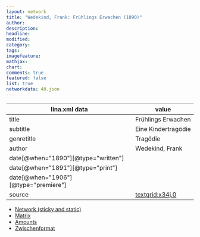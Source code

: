 ```yaml
---
layout: network
title: "Wedekind, Frank: Frühlings Erwachen (1890)"
author:
description:
headline:
modified:
category:
tags:
imagefeature: 
mathjax: 
chart: 
comments: true
featured: false
list: true
networkdata: 40.json
---
```

lina.xml data  | value
------------- | -------------
title|Frühlings Erwachen
subtitle|Eine Kindertragödie
genretitle|Tragödie
author|Wedekind, Frank
date[@when="1890"][@type="written"]|
date[@when="1891"][@type="print"]|
date[@when="1906"][@type="premiere"]|
source|[textgrid:x34j.0](https://textgridlab.org/1.0/tgcrud-public/rest/textgrid:x34j.0/data)



* [Network (sticky and static)](/network40)
* [Matrix](/matrix40)
* [Amounts](/amount40)
* [Zwischenformat](/lina40 )
